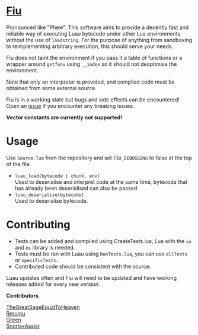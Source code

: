 # [Fiu](https://github.com/TheGreatSageEqualToHeaven/Fiu/blob/main/Source.lua)

Pronounced like "Phew". This software aims to provide a decently fast and reliable way of executing Luau bytecode under other Lua environments without the use of `loadstring`. For the purpose of anything from sandboxing to reimplementing arbitrary execution, this should serve your needs.

Fiu does not taint the environment if you pass it a table of functions or a wrapper around `getfenv` using `__index` so it should not deoptimise the environment.

Note that only an interpreter is provided, and compiled code must be obtained from some external source.

Fiu is in a working state but bugs and side effects can be encountered! Open an [issue](https://github.com/TheGreatSageEqualToHeaven/Fiu/issues) if you encounter any breaking issues.

**Vector constants are currently not supported!**

# Usage
Use `Source.lua` from the repository and set `FIU_DEBUGGING` to false at the top of the file.

- `luau_load(bytecode | chunk, env)` <div>Used to deserialise and interpret code at the same time, bytecode that has already been deserialised can also be passed.</div>
- `luau_deserialize(bytecode)` <div>Used to deserialise bytecode.</div>

# Contributing

- Tests can be added and compiled using CreateTests.lua, Lua with the `io` and `os` library is needed.
- Tests must be ran with Luau using `RunTests.lua`, you can use `allTests` or `specificTests`.
- Contributed code should be consistent with the source.

<div>Luau updates often and Fiu will need to be updated and have working releases added for every new version.</div>

**Contributors**

[TheGreatSageEqualToHeaven](https://github.com/TheGreatSageEqualToHeaven/)  
[Rerumu](https://github.com/Rerumu/)  
[Green](https://github.com/green-real/)  
[SnorlaxAssist](https://github.com/Snorlaxassist)  
